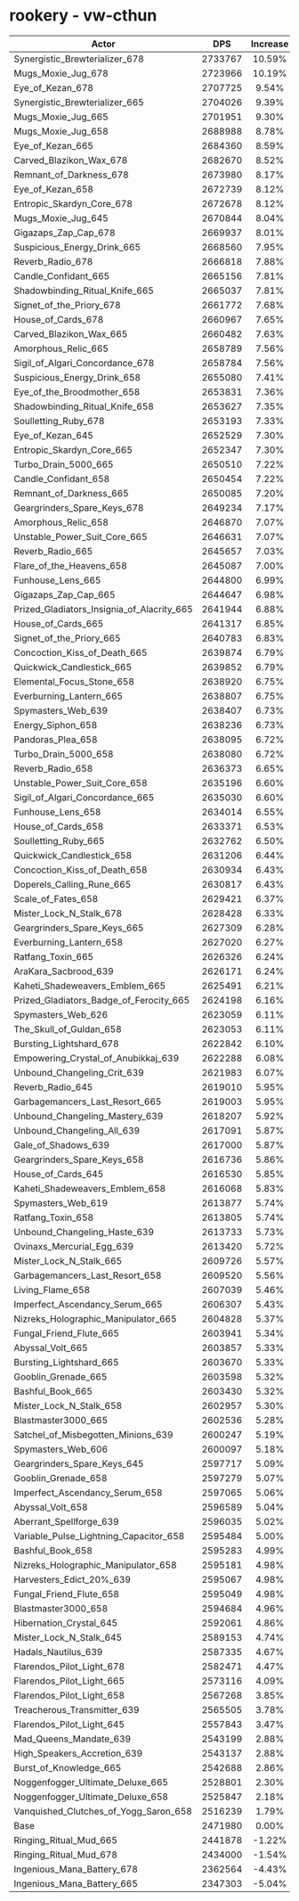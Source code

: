 # rookery - vw-cthun
| Actor | DPS | Increase |
|---|:---:|:---:|
|Synergistic_Brewterializer_678|2733767|10.59%|
|Mugs_Moxie_Jug_678|2723966|10.19%|
|Eye_of_Kezan_678|2707725|9.54%|
|Synergistic_Brewterializer_665|2704026|9.39%|
|Mugs_Moxie_Jug_665|2701951|9.30%|
|Mugs_Moxie_Jug_658|2688988|8.78%|
|Eye_of_Kezan_665|2684360|8.59%|
|Carved_Blazikon_Wax_678|2682670|8.52%|
|Remnant_of_Darkness_678|2673980|8.17%|
|Eye_of_Kezan_658|2672739|8.12%|
|Entropic_Skardyn_Core_678|2672678|8.12%|
|Mugs_Moxie_Jug_645|2670844|8.04%|
|Gigazaps_Zap_Cap_678|2669937|8.01%|
|Suspicious_Energy_Drink_665|2668560|7.95%|
|Reverb_Radio_678|2666818|7.88%|
|Candle_Confidant_665|2665156|7.81%|
|Shadowbinding_Ritual_Knife_665|2665037|7.81%|
|Signet_of_the_Priory_678|2661772|7.68%|
|House_of_Cards_678|2660967|7.65%|
|Carved_Blazikon_Wax_665|2660482|7.63%|
|Amorphous_Relic_665|2658789|7.56%|
|Sigil_of_Algari_Concordance_678|2658784|7.56%|
|Suspicious_Energy_Drink_658|2655080|7.41%|
|Eye_of_the_Broodmother_658|2653831|7.36%|
|Shadowbinding_Ritual_Knife_658|2653627|7.35%|
|Soulletting_Ruby_678|2653193|7.33%|
|Eye_of_Kezan_645|2652529|7.30%|
|Entropic_Skardyn_Core_665|2652347|7.30%|
|Turbo_Drain_5000_665|2650510|7.22%|
|Candle_Confidant_658|2650454|7.22%|
|Remnant_of_Darkness_665|2650085|7.20%|
|Geargrinders_Spare_Keys_678|2649234|7.17%|
|Amorphous_Relic_658|2646870|7.07%|
|Unstable_Power_Suit_Core_665|2646631|7.07%|
|Reverb_Radio_665|2645657|7.03%|
|Flare_of_the_Heavens_658|2645087|7.00%|
|Funhouse_Lens_665|2644800|6.99%|
|Gigazaps_Zap_Cap_665|2644647|6.98%|
|Prized_Gladiators_Insignia_of_Alacrity_665|2641944|6.88%|
|House_of_Cards_665|2641317|6.85%|
|Signet_of_the_Priory_665|2640783|6.83%|
|Concoction_Kiss_of_Death_665|2639874|6.79%|
|Quickwick_Candlestick_665|2639852|6.79%|
|Elemental_Focus_Stone_658|2638920|6.75%|
|Everburning_Lantern_665|2638807|6.75%|
|Spymasters_Web_639|2638407|6.73%|
|Energy_Siphon_658|2638236|6.73%|
|Pandoras_Plea_658|2638095|6.72%|
|Turbo_Drain_5000_658|2638080|6.72%|
|Reverb_Radio_658|2636373|6.65%|
|Unstable_Power_Suit_Core_658|2635196|6.60%|
|Sigil_of_Algari_Concordance_665|2635030|6.60%|
|Funhouse_Lens_658|2634014|6.55%|
|House_of_Cards_658|2633371|6.53%|
|Soulletting_Ruby_665|2632762|6.50%|
|Quickwick_Candlestick_658|2631206|6.44%|
|Concoction_Kiss_of_Death_658|2630934|6.43%|
|Doperels_Calling_Rune_665|2630817|6.43%|
|Scale_of_Fates_658|2629421|6.37%|
|Mister_Lock_N_Stalk_678|2628428|6.33%|
|Geargrinders_Spare_Keys_665|2627309|6.28%|
|Everburning_Lantern_658|2627020|6.27%|
|Ratfang_Toxin_665|2626326|6.24%|
|AraKara_Sacbrood_639|2626171|6.24%|
|Kaheti_Shadeweavers_Emblem_665|2625491|6.21%|
|Prized_Gladiators_Badge_of_Ferocity_665|2624198|6.16%|
|Spymasters_Web_626|2623059|6.11%|
|The_Skull_of_Guldan_658|2623053|6.11%|
|Bursting_Lightshard_678|2622842|6.10%|
|Empowering_Crystal_of_Anubikkaj_639|2622288|6.08%|
|Unbound_Changeling_Crit_639|2621983|6.07%|
|Reverb_Radio_645|2619010|5.95%|
|Garbagemancers_Last_Resort_665|2619003|5.95%|
|Unbound_Changeling_Mastery_639|2618207|5.92%|
|Unbound_Changeling_All_639|2617091|5.87%|
|Gale_of_Shadows_639|2617000|5.87%|
|Geargrinders_Spare_Keys_658|2616736|5.86%|
|House_of_Cards_645|2616530|5.85%|
|Kaheti_Shadeweavers_Emblem_658|2616068|5.83%|
|Spymasters_Web_619|2613877|5.74%|
|Ratfang_Toxin_658|2613805|5.74%|
|Unbound_Changeling_Haste_639|2613733|5.73%|
|Ovinaxs_Mercurial_Egg_639|2613420|5.72%|
|Mister_Lock_N_Stalk_665|2609726|5.57%|
|Garbagemancers_Last_Resort_658|2609520|5.56%|
|Living_Flame_658|2607039|5.46%|
|Imperfect_Ascendancy_Serum_665|2606307|5.43%|
|Nizreks_Holographic_Manipulator_665|2604828|5.37%|
|Fungal_Friend_Flute_665|2603941|5.34%|
|Abyssal_Volt_665|2603857|5.33%|
|Bursting_Lightshard_665|2603670|5.33%|
|Gooblin_Grenade_665|2603598|5.32%|
|Bashful_Book_665|2603430|5.32%|
|Mister_Lock_N_Stalk_658|2602957|5.30%|
|Blastmaster3000_665|2602536|5.28%|
|Satchel_of_Misbegotten_Minions_639|2600247|5.19%|
|Spymasters_Web_606|2600097|5.18%|
|Geargrinders_Spare_Keys_645|2597717|5.09%|
|Gooblin_Grenade_658|2597279|5.07%|
|Imperfect_Ascendancy_Serum_658|2597065|5.06%|
|Abyssal_Volt_658|2596589|5.04%|
|Aberrant_Spellforge_639|2596035|5.02%|
|Variable_Pulse_Lightning_Capacitor_658|2595484|5.00%|
|Bashful_Book_658|2595283|4.99%|
|Nizreks_Holographic_Manipulator_658|2595181|4.98%|
|Harvesters_Edict_20%_639|2595067|4.98%|
|Fungal_Friend_Flute_658|2595049|4.98%|
|Blastmaster3000_658|2594684|4.96%|
|Hibernation_Crystal_645|2592061|4.86%|
|Mister_Lock_N_Stalk_645|2589153|4.74%|
|Hadals_Nautilus_639|2587335|4.67%|
|Flarendos_Pilot_Light_678|2582471|4.47%|
|Flarendos_Pilot_Light_665|2573116|4.09%|
|Flarendos_Pilot_Light_658|2567268|3.85%|
|Treacherous_Transmitter_639|2565505|3.78%|
|Flarendos_Pilot_Light_645|2557843|3.47%|
|Mad_Queens_Mandate_639|2543199|2.88%|
|High_Speakers_Accretion_639|2543137|2.88%|
|Burst_of_Knowledge_665|2542688|2.86%|
|Noggenfogger_Ultimate_Deluxe_665|2528801|2.30%|
|Noggenfogger_Ultimate_Deluxe_658|2525847|2.18%|
|Vanquished_Clutches_of_Yogg_Saron_658|2516239|1.79%|
|Base|2471980|0.00%|
|Ringing_Ritual_Mud_665|2441878|-1.22%|
|Ringing_Ritual_Mud_678|2434000|-1.54%|
|Ingenious_Mana_Battery_678|2362564|-4.43%|
|Ingenious_Mana_Battery_665|2347303|-5.04%|
